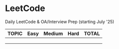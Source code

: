 # LeetCode

Daily LeetCode & OA/Interview Prep (starting July '25)

| TOPIC | Easy | Medium | Hard | TOTAL |
| ------------- | ------------- | ------------- | ------------- | ------------- |
|   |   |   |   |   |
|   |   |   |   |   |
                |   |

